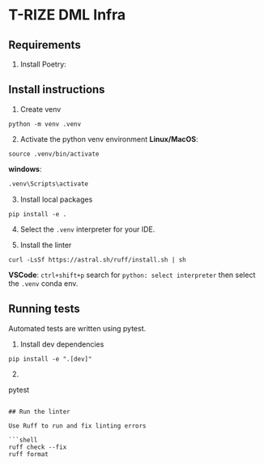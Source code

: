 # T-RIZE DML Infra

## Requirements

1. Install Poetry:
## Install instructions

1. Create venv
```shell 
python -m venv .venv
```

2. Activate the python venv environment
**Linux/MacOS**:
```shell
source .venv/bin/activate
```
**windows**:
```bash
.venv\Scripts\activate
```

3. Install local packages
```
pip install -e .
```
4. Select the `.venv` interpreter for your IDE.

5. Install the linter
```
curl -LsSf https://astral.sh/ruff/install.sh | sh
```

**VSCode**: `ctrl+shift+p` search for `python: select interpreter` then select the `.venv` conda env.

## Running tests
Automated tests are written using pytest.

1. Install dev dependencies
```shell
pip install -e ".[dev]"
```
2. ```shell
pytest
```

## Run the linter

Use Ruff to run and fix linting errors

```shell
ruff check --fix
ruff format
```